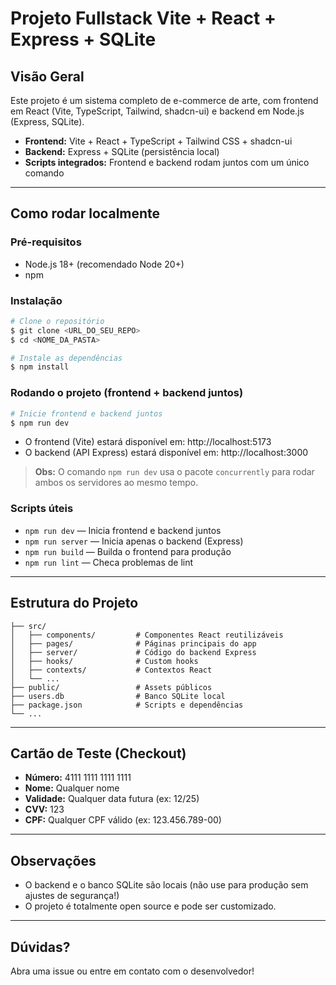 # Projeto Fullstack Vite + React + Express + SQLite

## Visão Geral

Este projeto é um sistema completo de e-commerce de arte, com frontend em React (Vite, TypeScript, Tailwind, shadcn-ui) e backend em Node.js (Express, SQLite).

- **Frontend:** Vite + React + TypeScript + Tailwind CSS + shadcn-ui
- **Backend:** Express + SQLite (persistência local)
- **Scripts integrados:** Frontend e backend rodam juntos com um único comando

---

## Como rodar localmente

### Pré-requisitos
- Node.js 18+ (recomendado Node 20+)
- npm

### Instalação

```sh
# Clone o repositório
$ git clone <URL_DO_SEU_REPO>
$ cd <NOME_DA_PASTA>

# Instale as dependências
$ npm install
```

### Rodando o projeto (frontend + backend juntos)

```sh
# Inicie frontend e backend juntos
$ npm run dev
```
- O frontend (Vite) estará disponível em: http://localhost:5173
- O backend (API Express) estará disponível em: http://localhost:3000

> **Obs:** O comando `npm run dev` usa o pacote `concurrently` para rodar ambos os servidores ao mesmo tempo.

### Scripts úteis
- `npm run dev` — Inicia frontend e backend juntos
- `npm run server` — Inicia apenas o backend (Express)
- `npm run build` — Builda o frontend para produção
- `npm run lint` — Checa problemas de lint

---

## Estrutura do Projeto

```
├── src/
│   ├── components/         # Componentes React reutilizáveis
│   ├── pages/              # Páginas principais do app
│   ├── server/             # Código do backend Express
│   ├── hooks/              # Custom hooks
│   ├── contexts/           # Contextos React
│   └── ...
├── public/                 # Assets públicos
├── users.db                # Banco SQLite local
├── package.json            # Scripts e dependências
└── ...
```

---

## Cartão de Teste (Checkout)
- **Número:** 4111 1111 1111 1111
- **Nome:** Qualquer nome
- **Validade:** Qualquer data futura (ex: 12/25)
- **CVV:** 123
- **CPF:** Qualquer CPF válido (ex: 123.456.789-00)

---

## Observações
- O backend e o banco SQLite são locais (não use para produção sem ajustes de segurança!)
- O projeto é totalmente open source e pode ser customizado.

---

## Dúvidas?
Abra uma issue ou entre em contato com o desenvolvedor!
